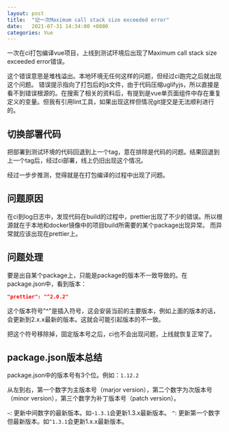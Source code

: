 ```yaml
---
layout: post
title:  "记一次Maximum call stack size exceeded error"
date:   2021-07-31 14:34:00 +0800
categories: Vue
---
```


一次在ci打包编译vue项目，上线到测试环境后出现了Maximum call stack size exceeded error错误。

这个错误意思是堆栈溢出。本地环境无任何这样的问题，但经过ci跑完之后就出现这个问题。
错误提示指向了打包后的js文件，由于代码压缩uglifyjs，所以直接是看不到错误根源的。在搜索了相关的资料后，有提到是vue单页面组件中存在重复定义的变量。但我有引用lint工具，如果出现这样但情况git提交是无法顺利进行的。

## 切换部署代码

把部署到测试环境的代码回退到上一个tag，意在排除是代码的问题。结果回退到上一个tag后，经过ci部署，线上仍旧出现这个情况。

经过一步步推测，觉得就是在打包编译的过程中出现了问题。

## 问题原因

在ci到log日志中，发现代码在build的过程中，prettier出现了不少的错误。所以根源就在于本地和docker镜像中的项目build所需要的某个package出现异常。
而异常就应该出现在prettier上。

## 问题处理

要是出自某个package上，只能是package的版本不一致导致的。在package.json中，看到版本：

```json
"prettier": "^2.0.2"
```

这个版本符号"^"是插入符号，这会安装当前的主要版本，例如上面的版本的话，会更新到2.x.x最新的版本。这就会可能引起版本的不一致。

把这个符号移除掉，固定版本号之后，ci也不会出现问题，上线就恢复正常了。

## package.json版本总结

package.json中的版本号有3个位。例如：`1.12.2`

从左到右，第一个数字为主版本号（marjor version），第二个数字为次版本号（minor version），第三个数字为补丁版本号（patch version）。

`~`: 更新中间数字的最新版本。如`~1.3.1`会更新1.3.x最新版本。
`^`: 更新第一个数字但最新版本。如`^1.3.1`会更新1.x.x最新版本。

